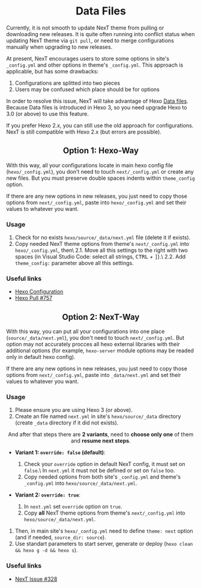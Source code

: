 <h1 align="center">Data Files</h1>

Currently, it is not smooth to update NexT theme from pulling or downloading new releases. It is quite often running into conflict status when updating NexT theme via `git pull`, or need to merge configurations manually when upgrading to new releases.

At present, NexT encourages users to store some options in site's `_config.yml` and other options in theme's `_config.yml`. This approach is applicable, but has some drawbacks:

1. Configurations are splitted into two pieces
2. Users may be confused which place should be for options

In order to resolve this issue, NexT will take advantage of Hexo [Data files](https://hexo.io/docs/data-files.html). Because Data files is introduced in Hexo 3, so you need upgrade Hexo to 3.0 (or above) to use this feature.

If you prefer Hexo 2.x, you can still use the old approach for configurations. NexT is still compatible with Hexo 2.x (but errors are possible).

<h2 align="center">Option 1: Hexo-Way</h2>

With this way, all your configurations locate in main hexo config file (`hexo/_config.yml`), you don't need to touch `next/_config.yml` or create any new files. But you must preserve double spaces indents within `theme_config` option.

If there are any new options in new releases, you just need to copy those options from `next/_config.yml`, paste into `hexo/_config.yml` and set their values to whatever you want.

### Usage

1. Check for no exists `hexo/source/_data/next.yml` file (delete it if exists).
2. Copy needed NexT theme options from theme's `next/_config.yml` into `hexo/_config.yml`, then\ 2.1. Move all this settings to the right with two spaces (in Visual Studio Code: select all strings, <kbd>CTRL</kbd> + <kbd>]</kbd>).\ 2.2. Add `theme_config:` parameter above all this settings.

### Useful links

* [Hexo Configuration](https://hexo.io/docs/configuration.html)
* [Hexo Pull #757](https://github.com/hexojs/hexo/pull/757)

<h2 align="center">Option 2: NexT-Way</h2>

With this way, you can put all your configurations into one place (`source/_data/next.yml`), you don't need to touch `next/_config.yml`. But option may not accurately procces all hexo external libraries with their additional options (for example, `hexo-server` module options may be readed only in default hexo config).

If there are any new options in new releases, you just need to copy those options from `next/_config.yml`, paste into `_data/next.yml` and set their values to whatever you want.

### Usage

1. Please ensure you are using Hexo 3 (or above).
2. Create an file named `next.yml` in site's `hexo/source/_data` directory (create `_data` directory if it did not exists).

<p align="center">And after that steps there are <b>2 variants</b>, need to <b>choose only one</b> of them and <b>resume next steps</b>.</p>

* **Variant 1: `override: false` (default)**:
    
    1. Check your `override` option in default NexT config, it must set on `false`.\ In `next.yml` it must not be defined or set on `false` too.
    2. Copy needed options from both site's `_config.yml` and theme's `_config.yml` into `hexo/source/_data/next.yml`.

* **Variant 2: `override: true`**:
    
    1. In `next.yml` set `override` option on `true`.
    2. Copy **all** NexT theme options from theme's `next/_config.yml` into `hexo/source/_data/next.yml`.

1. Then, in main site's `hexo/_config.yml` need to define `theme: next` option (and if needed, `source_dir: source`).
2. Use standart parameters to start server, generate or deploy (`hexo clean && hexo g -d && hexo s`).

### Useful links

* [NexT Issue #328](https://github.com/iissnan/hexo-theme-next/issues/328)